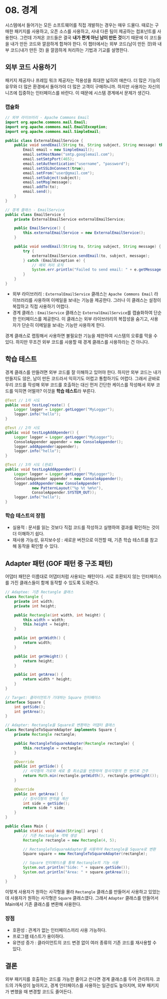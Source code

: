# 08. 경계
 시스템에서 들어가는 모든 소프트웨어를 직접 개발하는 경우는 매우 드물다.
 때로는 구매한 패키지를 사용하고, 오픈 소스를 사용하고, 사내 다른 팀이 
 제공하는 컴포넌트를 사용한다. 그런데 가져온 코드들은 결국 **내가 짠게
 아닌 남이 만든 것**이기 때문에 이 코드들을 내가 만든 코드와 깔끔하게
 합쳐야 한다. 이 챕터에서는 외부 코드(남이 만든 것)와 내부 코드(내가 만든 것)
 을 깔끔하게 처리하는 기법과 기교를 설명한다.
 
## 외부 코드 사용하기
패키지 제공자나 프레임 워크 제공자는 적용성을 최대한 넓히려 애쓴다. 더 많은
기능의 유무와 더 많은 환경에서 돌아가야 더 많은 고객이 구매하니까. 하지만
사용자는 자신의 니즈에 집중하는 인터페이스를 바란다. 이 때문에 시스템 경계에서
문제가 생긴다.

### 캡슐화
```java
// 외부 라이브러리 - Apache Commons Email
import org.apache.commons.mail.Email;
import org.apache.commons.mail.EmailException;
import org.apache.commons.mail.SimpleEmail;

public class ExternalEmailService {
    public void sendEmail(String to, String subject, String message) throws EmailException {
        Email email = new SimpleEmail();
        email.setHostName("smtp.googlemail.com");
        email.setSmtpPort(465);
        email.setAuthentication("username", "password");
        email.setSSLOnConnect(true);
        email.setFrom("user@gmail.com");
        email.setSubject(subject);
        email.setMsg(message);
        email.addTo(to);
        email.send();
    }
}
```
```java
// 경계 클래스 - EmailService
public class EmailService {
    private ExternalEmailService externalEmailService;

    public EmailService() {
        this.externalEmailService = new ExternalEmailService();
    }

    public void sendEmail(String to, String subject, String message) {
        try {
            externalEmailService.sendEmail(to, subject, message);
        } catch (EmailException e) {
            // 예외 처리 로직
            System.err.println("Failed to send email: " + e.getMessage());
        }
    }
}
```
- 외부 라이브러리 : `ExternalEmailService` 클래스는 `Apache Commons Email` 라이브러리를 사용하여 이메일을 보내는 기능을 제공한다. 
그러나 이 클래스는 설정이 복잡하고 직접 사용하기 어렵다.
- 경계 클래스 : `EmailService` 클래스는 `ExternalEmailService`를 캡슐화하여
단순한 인터페이스를 제공한다. 이 클래스는 외부 라이브러리의 복잡성을 숨기고,
사용자가 단순히 이메일을 보내는 기능만 사용하게 한다.

경계 클래스로 랩핑해서 사용하면 불필요한 기능을 제한하여 시스템의 오류를 막을 수 있다.
하지만 무조건 외부 코드를 사용할 때 경계 클래스를 사용하라는 건 아니다.

## 학습 테스트
경계 클래스를 만들려면 외부 코드를 잘 이해하고 있어야 한다.
하지만 외부 코드는 내가 만들지도 않은, 남이 만든 코드라서 익히기도 어렵고
통합하기도 어렵다. 그래서 곧바로 우리 코드를 작성해 외부 코드를 호출하는 대신
먼저 간단한 케이스를 작성해서 외부 코드를 익히면 어떨까? 이것을 **학습 테스트**라 부른다.

```java
@Test // 1차 시도
public void testLogCreate() {
    Logger logger = Logger.getLogger("MyLogger");
    logger.info("hello");
}

@Test // 2차 시도
public void testLogAddApender() {
    Logger logger = Logger.getLogger("MyLogger");
    ConsoleAppender appender = new ConsoleAppender();
    logger.addAppender(appender);
    logger.info("hello");
}

@Test // 3차 시도 (완료)
public void testLogAddAppender() {
    Logger logger = Logger.getLogger("MyLogger");
    ConsoleAppender appender = new ConsoleAppender();
    logger.addAppender(new ConsoleAppender(
            new PatternLayout("%p %t %m%n"),
            ConsoleAppender.SYSTEM_OUT));
    logger.info("hello");
}
```
### 학습 테스트의 장점
- 실용적 : 문서를 읽는 것보다 직접 코드를 작성하고 실행하여 결과를 확인하는 것이 더 이해하기 쉽다.
- 재사용 가능성, 유지보수성 : 새로운 버전으로 이전할 때, 기존 학습 테스트를 참고해 동작을 확인할 수 있다.

## Adapter 패턴 (GOF 패턴 중 구조 패턴)
어댑터 패턴은 이름대로 어댑터처럼 사용되는 패턴이다.
서로 호환되지 않는 인터페이스를 가진 클래스들이 함께 동작할 수 있도록 도와준다.

```java
// Adaptee: 기존 Rectangle 클래스
class Rectangle {
    private int width;
    private int height;

    public Rectangle(int width, int height) {
        this.width = width;
        this.height = height;
    }

    public int getWidth() {
        return width;
    }

    public int getHeight() {
        return height;
    }

    public int getArea() {
        return width * height;
    }
}
```
```java
// Target: 클라이언트가 기대하는 Square 인터페이스
interface Square {
    int getSide();
    int getArea();
}
```
```java
// Adapter: Rectangle을 Square로 변환하는 어댑터 클래스
class RectangleToSquareAdapter implements Square {
    private Rectangle rectangle;

    public RectangleToSquareAdapter(Rectangle rectangle) {
        this.rectangle = rectangle;
    }

    @Override
    public int getSide() {
        // 사각형의 가로와 세로 중 최소값을 반환하여 정사각형의 한 변으로 간주
        return Math.min(rectangle.getWidth(), rectangle.getHeight());
    }

    @Override
    public int getArea() {
        // 정사각형의 면적을 계산
        int side = getSide();
        return side * side;
    }
}
```
```java
public class Main {
    public static void main(String[] args) {
        // 기존 Rectangle 객체 생성
        Rectangle rectangle = new Rectangle(4, 5);

        // RectangleToSquareAdapter를 사용하여 Rectangle을 Square로 변환
        Square square = new RectangleToSquareAdapter(rectangle);

        // Square 인터페이스를 통해 Rectangle의 기능 사용
        System.out.println("Side: " + square.getSide());
        System.out.println("Area: " + square.getArea());
    }
}

```
이렇게 사용자가 원하는 사각형을 몰라 `Rectangle` 클래스를 만들어서 사용하고 있었는데
사용자가 원하는 사각형은 `Square` 클래스였다. 그래서 `Adapter` 클래스를 만들어서 Main에서 
기존 클래스를 변환해 사용한다. 

### 장점

- 호환성 : 관계가 없는 인터페이스끼리 사용 가능하다.
- 프로그램 테스트가 용이하다.
- 유연성 증가 : 클라이언트의 코드 변경 없이 여러 종류의 기존 코드를 재사용할 수 있다.

## 결론
외부 패키지를 호출하는 코드를 가능한 줄이고 쓴다면 경계 클래스를 두어 관리하자.
코드의 가독성이 높아지고, 경계 인터페이스를 사용하는 일관성도 높아지며, 외부 패키지가
변했을 때 변경할 코드도 줄어든다.